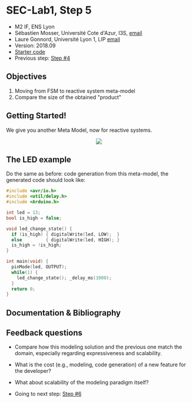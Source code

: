 # SEC-Lab1, Step 5

  * M2 IF, ENS Lyon
  * Sébastien Mosser, Université Cote d'Azur, I3S, [email](mailto:mosser@i3s.unice.fr)
  * Laure Gonnord, Université Lyon 1, LIP [email](mailto:laure.gonnord@ens-lyon.fr)
  * Version: 2018.09
  * [Starter code](https://github.com/mosser/sec-labs/tree/master/lab_1/_code/step5)
  * Previous step: [Step #4](https://github.com/mosser/sec-labs/blob/master/lab_1/step_4.md)


## Objectives

  1. Moving from FSM to reactive system meta-model
  2. Compare the size of the obtained "product"

## Getting Started!

We give you another Meta Model, now for reactive systems. 

<p align="center">
  <img src="https://raw.githubusercontent.com/mosser/sec-labs/master/lab_1/_code/step5/reactive_model.png" />
</p>


## The LED example

Do the same as before: code generation from this meta-model, the
generated code should look like:


```C
#include <avr/io.h>
#include <util/delay.h>
#include <Arduino.h>

int led = 13;
bool is_high = false;

void led_change_state() {
  if (is_high) { digitalWrite(led, LOW);  }
  else         { digitalWrite(led, HIGH); }
  is_high = !is_high;
}

int main(void) {
  pinMode(led, OUTPUT);
  while(1) {
    led_change_state(); _delay_ms(1000);
  }
  return 0;
}
```



## Documentation & Bibliography



## Feedback questions

* Compare how this modeling solution and the previous one
match the domain, especially regarding expressiveness and
scalability.

* What is the cost (e.g., modeling, code generation) of a new
feature for the developer?

* What about scalability of the modeling paradigm itself?



* Going to next step: [Step #6](https://github.com/mosser/sec-labs/blob/master/lab_1/step_6.md)
